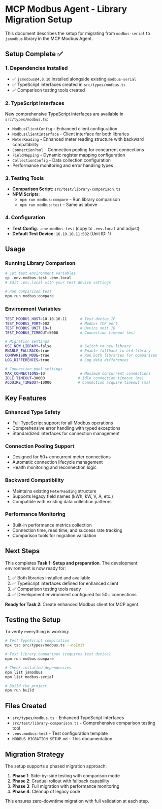 # MCP Modbus Agent - Library Migration Setup

This document describes the setup for migrating from `modbus-serial` to `jsmodbus` library in the MCP Modbus Agent.

## Setup Complete ✅

### 1. Dependencies Installed
- ✅ `jsmodbus@4.0.10` installed alongside existing `modbus-serial`
- ✅ TypeScript interfaces created in `src/types/modbus.ts`
- ✅ Comparison testing tools created

### 2. TypeScript Interfaces
New comprehensive TypeScript interfaces are available in `src/types/modbus.ts`:
- `ModbusClientConfig` - Enhanced client configuration
- `ModbusClientInterface` - Client interface for both libraries
- `MeterReading` - Enhanced meter reading structure with backward compatibility
- `ConnectionPool` - Connection pooling for concurrent connections
- `FieldMapping` - Dynamic register mapping configuration
- `CollectionConfig` - Data collection configuration
- Performance monitoring and error handling types

### 3. Testing Tools
- **Comparison Script**: `src/test/library-comparison.ts`
- **NPM Scripts**: 
  - `npm run modbus:compare` - Run library comparison
  - `npm run modbus:test` - Same as above

### 4. Configuration
- **Test Config**: `.env.modbus-test` (copy to `.env.local` and adjust)
- **Default Test Device**: `10.10.10.11:502` (Unit ID: 1)

## Usage

### Running Library Comparison
```bash
# Set test environment variables
cp .env.modbus-test .env.local
# Edit .env.local with your test device settings

# Run comparison test
npm run modbus:compare
```

### Environment Variables
```bash
TEST_MODBUS_HOST=10.10.10.11      # Test device IP
TEST_MODBUS_PORT=502              # Modbus TCP port
TEST_MODBUS_UNIT_ID=1             # Device unit ID
TEST_MODBUS_TIMEOUT=5000          # Connection timeout (ms)

# Migration settings
USE_NEW_LIBRARY=false             # Switch to new library
ENABLE_FALLBACK=true              # Enable fallback to old library
COMPARISON_MODE=true              # Run both libraries for comparison
LOG_DIFFERENCES=true              # Log data differences

# Connection pool settings
MAX_CONNECTIONS=10                # Maximum concurrent connections
IDLE_TIMEOUT=30000               # Idle connection timeout (ms)
ACQUIRE_TIMEOUT=10000            # Connection acquire timeout (ms)
```

## Key Features

### Enhanced Type Safety
- Full TypeScript support for all Modbus operations
- Comprehensive error handling with typed exceptions
- Standardized interfaces for connection management

### Connection Pooling Support
- Designed for 50+ concurrent meter connections
- Automatic connection lifecycle management
- Health monitoring and reconnection logic

### Backward Compatibility
- Maintains existing `MeterReading` structure
- Supports legacy field names (kWh, kW, V, A, etc.)
- Compatible with existing data collection patterns

### Performance Monitoring
- Built-in performance metrics collection
- Connection time, read time, and success rate tracking
- Comparison tools for migration validation

## Next Steps

This completes **Task 1: Setup and preparation**. The development environment is now ready for:

1. ✅ Both libraries installed and available
2. ✅ TypeScript interfaces defined for enhanced client
3. ✅ Comparison testing tools ready
4. ✅ Development environment configured for 50+ connections

**Ready for Task 2**: Create enhanced Modbus client for MCP agent

## Testing the Setup

To verify everything is working:

```bash
# Test TypeScript compilation
npx tsc src/types/modbus.ts --noEmit

# Test library comparison (requires test device)
npm run modbus:compare

# Check installed dependencies
npm list jsmodbus
npm list modbus-serial

# Build the project
npm run build
```

## Files Created

- `src/types/modbus.ts` - Enhanced TypeScript interfaces
- `src/test/library-comparison.ts` - Comprehensive comparison testing tool
- `.env.modbus-test` - Test configuration template
- `MODBUS_MIGRATION_SETUP.md` - This documentation

## Migration Strategy

The setup supports a phased migration approach:

1. **Phase 1**: Side-by-side testing with comparison mode
2. **Phase 2**: Gradual rollout with fallback capability
3. **Phase 3**: Full migration with performance monitoring
4. **Phase 4**: Cleanup of legacy code

This ensures zero-downtime migration with full validation at each step.